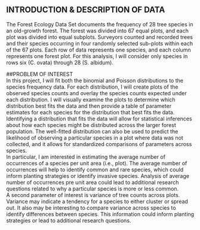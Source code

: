 ## INTRODUCTION & DESCRIPTION OF DATA <br>
The Forest Ecology Data Set documents the frequency of 28 tree species in an old-growth forest. The forest was divided into 67 equal plots, and each plot was divided into equal subplots.  Surveyors counted and recorded trees and their species occurring in four randomly selected sub-plots within each of the 67 plots. Each row of data represents one species, and each column represents one forest plot. For this analysis, I will consider only species in rows six (C. ovata) through 28 (S. albidum). <br>

##PROBLEM OF INTEREST <br>
In this project, I will fit both the binomial and Poisson distributions to the species frequency data. For each distribution, I will create plots of the observed species counts and overlay the species counts expected under each distribution. I will visually examine the plots to determine which distribution best fits the data and then provide a table of parameter estimates for each species for the distribution that best fits the data.  Identifying a distribution that fits the data will allow for statistical inferences about how each species might be distributed across the larger forest population. The well-fitted distribution can also be used to predict the likelihood of observing a particular species in a plot where data was not collected, and it allows for standardized comparisons of parameters across species. <br>
In particular, I am interested in estimating the average number of occurrences of a species per unit area (i.e., plot). The average number of occurrences will help to identify common and rare species, which could inform planting strategies or identify invasive species. Analysis of average number of occurrences pre unit area could lead to additional research questions related to why a particular species is more or less common. <br>
A second parameter of interest is variance of tree counts across plots. Variance may indicate a tendency for a species to either cluster or spread out. It also may be interesting to compare variance across species to identify differences between species. This information could inform planting strategies or lead to additional research questions. 

